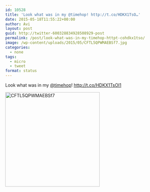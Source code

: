 ```yaml
---
id: 10528
title: 'Look what was in my @timehop! http://t.co/HDKX1TsO…'
date: 2015-05-18T11:55:22+00:00
author: Avi
layout: post
guid: http://twitter-600328834928508929-post
permalink: /post/look-what-was-in-my-timehop-httpt-cohdkx1tso/
image: /wp-content/uploads/2015/05/CFTL5QPWMAEBSf7.jpg
categories:
  - none
tags:
  - micro
  - tweet
format: status
---
```

Look what was in my [@timehop](http://twitter.com/timehop)! http://t.co/HDKX1TsOI1

<img width="300" height="300" src="http://aviflax.com/wp-content/uploads/2015/05/CFTL5QPWMAEBSf7-300x300.jpg" class="attachment-medium" alt="CFTL5QPWMAEBSf7" />